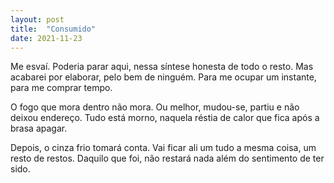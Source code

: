 ```yaml
---
layout: post
title:  "Consumido"
date: 2021-11-23
---
```


Me esvaí. Poderia parar aqui, nessa síntese honesta de todo o resto. Mas acabarei por elaborar, pelo bem de ninguém. Para me ocupar um instante, para me comprar tempo.

O fogo que mora dentro não mora. Ou melhor, mudou-se, partiu e não deixou endereço. Tudo está morno, naquela réstia de calor que fica após a brasa apagar.

Depois, o cinza frio tomará conta. Vai ficar ali um tudo a mesma coisa, um resto de restos. Daquilo que foi, não restará nada além do sentimento de ter sido.